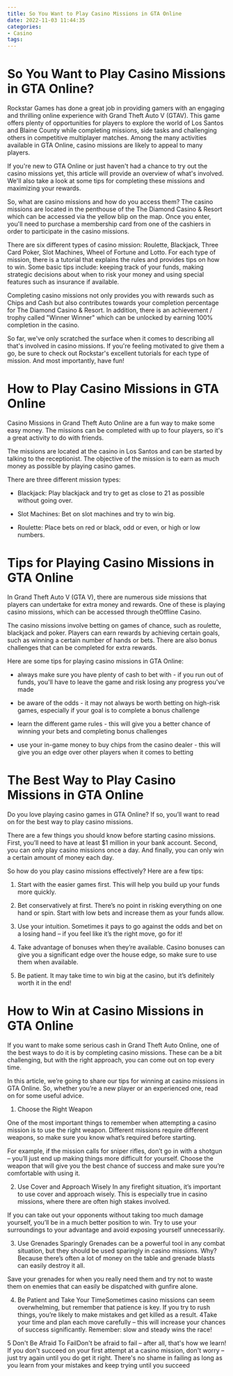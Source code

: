 ```yaml
---
title: So You Want to Play Casino Missions in GTA Online
date: 2022-11-03 11:44:35
categories:
- Casino
tags:
---
```



#  So You Want to Play Casino Missions in GTA Online?

Rockstar Games has done a great job in providing gamers with an engaging and thrilling online experience with Grand Theft Auto V (GTAV). This game offers plenty of opportunities for players to explore the world of Los Santos and Blaine County while completing missions, side tasks and challenging others in competitive multiplayer matches. Among the many activities available in GTA Online, casino missions are likely to appeal to many players.

If you're new to GTA Online or just haven't had a chance to try out the casino missions yet, this article will provide an overview of what's involved. We'll also take a look at some tips for completing these missions and maximizing your rewards.

So, what are casino missions and how do you access them? The casino missions are located in the penthouse of the The Diamond Casino & Resort which can be accessed via the yellow blip on the map. Once you enter, you'll need to purchase a membership card from one of the cashiers in order to participate in the casino missions.

There are six different types of casino mission: Roulette, Blackjack, Three Card Poker, Slot Machines, Wheel of Fortune and Lotto. For each type of mission, there is a tutorial that explains the rules and provides tips on how to win. Some basic tips include: keeping track of your funds, making strategic decisions about when to risk your money and using special features such as insurance if available.

Completing casino missions not only provides you with rewards such as Chips and Cash but also contributes towards your completion percentage for The Diamond Casino & Resort. In addition, there is an achievement / trophy called "Winner Winner" which can be unlocked by earning 100% completion in the casino.

So far, we've only scratched the surface when it comes to describing all that's involved in casino missions. If you're feeling motivated to give them a go, be sure to check out Rockstar's excellent tutorials for each type of mission. And most importantly, have fun!

#  How to Play Casino Missions in GTA Online

Casino Missions in Grand Theft Auto Online are a fun way to make some easy money. The missions can be completed with up to four players, so it's a great activity to do with friends.

The missions are located at the casino in Los Santos and can be started by talking to the receptionist. The objective of the mission is to earn as much money as possible by playing casino games.

There are three different mission types:

- Blackjack: Play blackjack and try to get as close to 21 as possible without going over.

- Slot Machines: Bet on slot machines and try to win big.

- Roulette: Place bets on red or black, odd or even, or high or low numbers.

#  Tips for Playing Casino Missions in GTA Online

In Grand Theft Auto V (GTA V), there are numerous side missions that players can undertake for extra money and rewards. One of these is playing casino missions, which can be accessed through theOffline Casino.

The casino missions involve betting on games of chance, such as roulette, blackjack and poker. Players can earn rewards by achieving certain goals, such as winning a certain number of hands or bets. There are also bonus challenges that can be completed for extra rewards.

Here are some tips for playing casino missions in GTA Online:

- always make sure you have plenty of cash to bet with - if you run out of funds, you'll have to leave the game and risk losing any progress you've made

- be aware of the odds - it may not always be worth betting on high-risk games, especially if your goal is to complete a bonus challenge

- learn the different game rules - this will give you a better chance of winning your bets and completing bonus challenges

- use your in-game money to buy chips from the casino dealer - this will give you an edge over other players when it comes to betting

#  The Best Way to Play Casino Missions in GTA Online

Do you love playing casino games in GTA Online? If so, you’ll want to read on for the best way to play casino missions.

There are a few things you should know before starting casino missions. First, you’ll need to have at least $1 million in your bank account. Second, you can only play casino missions once a day. And finally, you can only win a certain amount of money each day.

So how do you play casino missions effectively? Here are a few tips:

1. Start with the easier games first. This will help you build up your funds more quickly.

2. Bet conservatively at first. There’s no point in risking everything on one hand or spin. Start with low bets and increase them as your funds allow.

3. Use your intuition. Sometimes it pays to go against the odds and bet on a losing hand – if you feel like it’s the right move, go for it!

4. Take advantage of bonuses when they’re available. Casino bonuses can give you a significant edge over the house edge, so make sure to use them when available.

5. Be patient. It may take time to win big at the casino, but it’s definitely worth it in the end!

#  How to Win at Casino Missions in GTA Online

If you want to make some serious cash in Grand Theft Auto Online, one of the best ways to do it is by completing casino missions. These can be a bit challenging, but with the right approach, you can come out on top every time.

In this article, we’re going to share our tips for winning at casino missions in GTA Online. So, whether you’re a new player or an experienced one, read on for some useful advice.

1. Choose the Right Weapon

One of the most important things to remember when attempting a casino mission is to use the right weapon. Different missions require different weapons, so make sure you know what’s required before starting.

For example, if the mission calls for sniper rifles, don’t go in with a shotgun – you’ll just end up making things more difficult for yourself. Choose the weapon that will give you the best chance of success and make sure you’re comfortable with using it.



2. Use Cover and Approach Wisely
In any firefight situation, it’s important to use cover and approach wisely. This is especially true in casino missions, where there are often high stakes involved.

If you can take out your opponents without taking too much damage yourself, you’ll be in a much better position to win. Try to use your surroundings to your advantage and avoid exposing yourself unnecessarily.


3. Use Grenades Sparingly
Grenades can be a powerful tool in any combat situation, but they should be used sparingly in casino missions. Why? Because there’s often a lot of money on the table and grenade blasts can easily destroy it all.

Save your grenades for when you really need them and try not to waste them on enemies that can easily be dispatched with gunfire alone.

 4. Be Patient and Take Your TimeSometimes casino missions can seem overwhelming, but remember that patience is key. If you try to rush things, you’re likely to make mistakes and get killed as a result.
4Take your time and plan each move carefully – this will increase your chances of success significantly. Remember: slow and steady wins the race!

5 Don't Be Afraid To FailDon't be afraid to fail – after all, that's how we learn! If you don't succeed on your first attempt at a casino mission, don't worry – just try again until you do get it right. There's no shame in failing as long as you learn from your mistakes and keep trying until you succeed